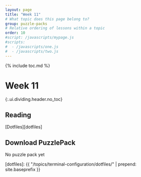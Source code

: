 ```yaml
---
layout: page
title: "Week 11"
# What topic does this page belong to?
group: puzzle-packs
# Relative ordering of lessons within a topic
order: 10
#script: /javascripts/mypage.js
#scripts:
#  - /javascripts/one.js
#  - /javascripts/two.js
---
```



{% include toc.md %}

# Week 11
{:.ui.dividing.header.no_toc}

## Reading

[Dotfiles][dotfiles]

## Download PuzzlePack

No puzzle pack yet


[lern2unix]: http://lern2unix.com/download/xyz
[dotfiles]: {{ "/topics/terminal-configuration/dotfiles/" | prepend: site.baseprefix }}


